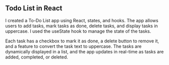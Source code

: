 ## Todo List in React 

I created a To-Do List app using React, states, and hooks. The app allows users to add tasks, mark tasks as done, delete tasks, and display tasks in uppercase. I used the useState hook to manage the state of the tasks. 

Each task has a checkbox to mark it as done, a delete button to remove it, and a feature to convert the task text to uppercase. The tasks are dynamically displayed in a list, and the app updates in real-time as tasks are added, completed, or deleted.
